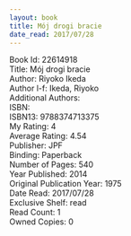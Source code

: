 ```yaml
---
layout: book
title: Mój drogi bracie
date_read: 2017/07/28
---
```


Book Id: 22614918<br />
Title: Mój drogi bracie<br />
Author: Riyoko Ikeda<br />
Author l-f: Ikeda, Riyoko<br />
Additional Authors: <br />
ISBN: <br />
ISBN13: 9788374713375<br />
My Rating: 4<br />
Average Rating: 4.54<br />
Publisher: JPF<br />
Binding: Paperback<br />
Number of Pages: 540<br />
Year Published: 2014<br />
Original Publication Year: 1975<br />
Date Read: 2017/07/28<br />
Exclusive Shelf: read<br />
Read Count: 1<br />
Owned Copies: 0<br />

